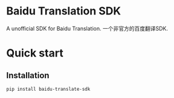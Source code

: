 # Baidu Translation SDK

A unofficial SDK for Baidu Translation. 一个非官方的百度翻译SDK.


# Quick start

## Installation

```
pip install baidu-translate-sdk
```
